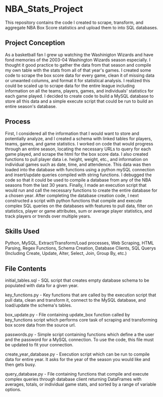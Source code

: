 # NBA_Stats_Project
This repository contains the code I created to scrape, transform, and aggregate NBA Box Score statistics and upload them to into SQL databases.

## Project Conception
As a basketball fan I grew up watching the Washinigton Wizards and have fond memories of the 2003-04 Washington Wizards season especially. I thought it good practice to gather the data from that season and compile my own table with the stats from all of that year's games. I created some code to scrape the box score data for every game, clean it of missing data or unwanted columns, and format it for statistical analysis.
I realized this could be scaled up to scrape data for the entire league including information on all the teams, players, games, and individuals' statistics for each game played. I decided to create code to build a MySQL database to store all this data and a simple execute script that could be run to build an entire season's database.

## Process
First, I considered all the information that I would want to store and potentially analyze, and I created a schema with linked tables for players, teams, games, and game statistics. 
I worked on code that would progress through an entire season, locating the necessary URLs to query for each game played, and scrape the html for the box score data. 
I also created functions to pull player data i.e. height, weight, etc., and information on individual games such as date, time, and attendence.
This data was then loaded into the database with functions using a python mySQL connection and insert/update queries compiled with string functions.
I debugged the code so that it could be used to compile a database from any of the NBA seasons from the last 30 years.
Finally, I made an execution script that would run and call the necessary functions to create the entire database for a chosen year.
After completing the database creation code, I next constructed a script with python functions that compile and execute complex SQL queries on the databases with features to pull data, filter on statistics, player or game attributes, sum or average player statistics, and track players or trends over multiple years.

## Skills Used
Python, MySQL, Extract/Transform/Load processes, Web Scraping, HTML Parsing, Regex Functions, Schema Creation, Database Clients, SQL Querys (Including Create, Update, Alter, Select, Join, Group By, etc.)

## File Contents
initial_tables.sql - SQL script that creates empty database schema to be populated with data for a given year.

key_functions.py - Key functions that are called by the execution script that pull data, clean and transform it, connect to the MySQL database, and load/update the schema's tables.

box_update.py - File containing update_box function called by key_functions script which performs core task of scraping and transforming box score data from the source url.

passwords.py - Simple script containing functions which define a the user and the password for a MySQL connection. To use the code, this file must be updated to fit your connection.

create_year_database.py - Execution script which can be run to compile data for entire year. It asks for the year of the season you would like and then gets busy.

query_database.py - File containing functions that compile and execute complex queries through database client returning DataFrames with averages, totals, or individual game stats, and sorted by a range of variable options.
